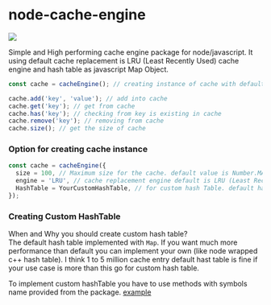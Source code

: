 # node-cache-engine

[![](https://github.com/benhurdavies/node-cache-engine/workflows/Test%20CI/badge.svg?branch=master)](https://github.com/benhurdavies/node-cache-engine/actions?query=workflow%3A%22Test+CI%22)

Simple and High performing cache engine package for node/javascript. It using default cache replacement is LRU (Least Recently Used) cache engine and hash table as javascript Map Object.

```javascript
const cache = cacheEngine(); // creating instance of cache with default configuration

cache.add('key', 'value'); // add into cache
cache.get('key'); // get from cache
cache.has('key'); // checking from key is existing in cache
cache.remove('key'); // removing from cache
cache.size(); // get the size of cache
```

### Option for creating cache instance

```javascript
const cache = cacheEngine({
  size = 100, // Maximum size for the cache. default value is Number.MAX_SAFE_INTEGER
  engine = 'LRU', // cache replacement engine default is LRU (Least Recently Used)
  HashTable = YourCustomHashTable, // for custom hash Table. default hastTable is 'src/dataStructure/HashTable.js'
}); 
```

### Creating Custom HashTable
When and Why you should create custom hash table?  
The default hash table implemented with `Map`. If you want much more performance than default you can implement your own (like node wrapped c++ hash table). I think 1 to 5 million cache entry default hast table is fine if your use case is more than this go for custom hash table.  

To implement custom hashTable you have to use methods with symbols name provided from the package. [example](src/featureTest/customHashTable.test.js)

